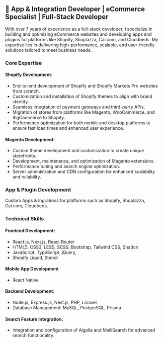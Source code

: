 ## 👋 App & Integration Developer | eCommerce Specialist | Full-Stack Developer

With over 7 years of experience as a full-stack developer, I specialize in building and optimizing eCommerce websites and developing apps and plugins for platforms like Shopify, Shoplazza, Cal.com, and Cloudbeds. My expertise lies in delivering high-performance, scalable, and user-friendly solutions tailored to meet business needs.

### Core Expertise
#### Shopify Development:
- End-to-end development of Shopify and Shopify Markets Pro websites from scratch.
- Customization and installation of Shopify themes to align with brand identity.
- Seamless integration of payment gateways and third-party APIs.
- Migration of stores from platforms like Magento, WooCommerce, and BigCommerce to Shopify.
- Performance optimization for both mobile and desktop platforms to ensure fast load times and enhanced user experience.

#### Magento Development:
- Custom theme development and customization to create unique storefronts.
- Development, maintenance, and optimization of Magento extensions.
- Performance tuning and search engine optimization.
- Server administration and CDN configuration for enhanced scalability and reliability.

### App & Plugin Development
Custom Apps & Ingrations for platforms such as Shopify, Shoplazza, Cal.com, Cloudbeds.

### Technical Skills
#### Frontend Development:
- React.js, Next.js, React Router
- HTML5, CSS3, LESS, SCSS, Bootstrap, Tailwind CSS, Shadcn
- JavaScript, TypeScript, jQuery, 
- Shopify Liquid, Stencil

#### Mobile App Development
- React Native

#### Backend Development:
- Node.js, Express.js, Nest.js, PHP, Laravel
- Database Management: MySQL, PostgreSQL, Prisma

#### Search Feature Integration:
- Integration and configuration of Algolia and MeiliSearch for advanced search functionality.

